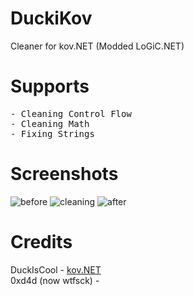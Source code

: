 # DuckiKov
Cleaner for kov.NET (Modded LoGiC.NET)

# Supports
<pre>
- Cleaning Control Flow
- Cleaning Math
- Fixing Strings
</pre>

# Screenshots
![before](https://user-images.githubusercontent.com/61099345/120540183-4acd6f00-c3e0-11eb-87ee-c8ab99279b9f.png)
![cleaning](https://i.imgur.com/SXO79JB.png)
![after](https://i.imgur.com/WWHlQFQ.png)

# Credits
DuckIsCool - <a href="https://github.com/DuckIsCool/kov.NET">kov.NET</a></br>
0xd4d (now wtfsck) - <a href="https://github.com/0xd4d/dnlib/"></a></br>
